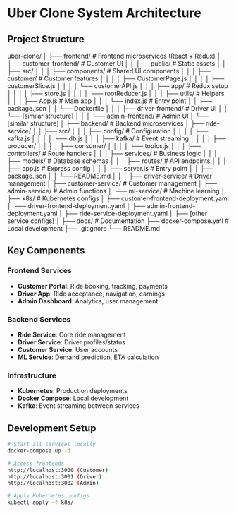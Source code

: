 # Uber Clone System Architecture

## Project Structure
uber-clone/
│
├── frontend/ # Frontend microservices (React + Redux)
│ ├── customer-frontend/ # Customer UI
│ │ ├── public/ # Static assets
│ │ ├── src/
│ │ │ ├── components/ # Shared UI components
│ │ │ ├── customer/ # Customer features
│ │ │ │ ├── CustomerPage.js
│ │ │ │ ├── customerSlice.js
│ │ │ │ └── customerAPI.js
│ │ │ ├── app/ # Redux setup
│ │ │ │ ├── store.js
│ │ │ │ └── rootReducer.js
│ │ │ ├── utils/ # Helpers
│ │ │ ├── App.js # Main app
│ │ │ └── index.js # Entry point
│ │ ├── package.json
│ │ └── Dockerfile
│ │
│ ├── driver-frontend/ # Driver UI
│ │ └── [similar structure]
│ │
│ └── admin-frontend/ # Admin UI
│ └── [similar structure]
│
├── backend/ # Backend microservices
│ ├── ride-service/
│ │ ├── src/
│ │ │ ├── config/ # Configuration
│ │ │ │ ├── kafka.js
│ │ │ │ └── db.js
│ │ │ ├── kafka/ # Event streaming
│ │ │ │ ├── producer/
│ │ │ │ ├── consumer/
│ │ │ │ └── topics.js
│ │ │ ├── controllers/ # Route handlers
│ │ │ ├── services/ # Business logic
│ │ │ ├── models/ # Database schemas
│ │ │ ├── routes/ # API endpoints
│ │ │ ├── app.js # Express config
│ │ │ └── server.js # Entry point
│ │ ├── package.json
│ │ └── README.md
│ │
│ ├── driver-service/ # Driver management
│ ├── customer-service/ # Customer management
│ ├── admin-service/ # Admin functions
│ └── ml-service/ # Machine learning
│
├── k8s/ # Kubernetes configs
│ ├── customer-frontend-deployment.yaml
│ ├── driver-frontend-deployment.yaml
│ ├── admin-frontend-deployment.yaml
│ ├── ride-service-deployment.yaml
│ ├── [other service configs]
│
├── docs/ # Documentation
├── docker-compose.yml # Local development
├── .gitignore
└── README.md


## Key Components

### Frontend Services
- **Customer Portal**: Ride booking, tracking, payments
- **Driver App**: Ride acceptance, navigation, earnings
- **Admin Dashboard**: Analytics, user management

### Backend Services
- **Ride Service**: Core ride management
- **Driver Service**: Driver profiles/status
- **Customer Service**: User accounts
- **ML Service**: Demand prediction, ETA calculation

### Infrastructure
- **Kubernetes**: Production deployments
- **Docker Compose**: Local development
- **Kafka**: Event streaming between services

## Development Setup

```bash
# Start all services locally
docker-compose up -d

# Access frontends
http://localhost:3000 (Customer)
http://localhost:3001 (Driver)
http://localhost:3002 (Admin)

# Apply Kubernetes configs
kubectl apply -f k8s/